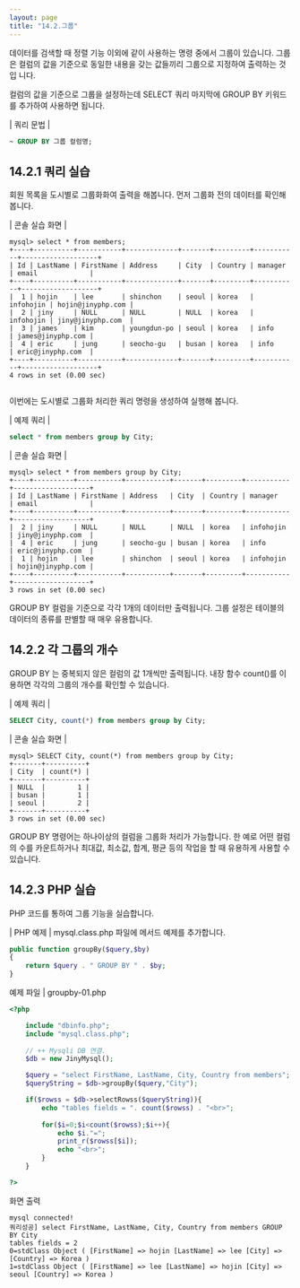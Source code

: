 ```yaml
---
layout: page
title: "14.2.그룹"
--- 
```

데이터를 검색할 때 정렬 기능 이외에 같이 사용하는 명령 중에서 그룹이 있습니다. 그룹은 컬럼의 값을 기준으로 동일한 내용을 갖는 값들끼리 그룹으로 지정하여 출력하는 것입 
니다.  

컬럼의 값을 기준으로 그룹을 설정하는데 SELECT 쿼리 마지막에 GROUP BY 키워드를 추가하여 사용하면 됩니다.  

| 쿼리 문법 |
```sql 
~ GROUP BY 그룹 컬럼명; 
```

## 14.2.1 쿼리 실습 
회원 목록을 도시별로 그룹화화여 출력을 해봅니다. 먼저 그룹화 전의 데이터를 확인해 봅니다.  

| 콘솔 실습 화면 | 
```
mysql> select * from members;
+----+----------+-----------+-------------+-------+---------+-----------+-------------------+
| Id | LastName | FirstName | Address     | City  | Country | manager   | email             |
+----+----------+-----------+-------------+-------+---------+-----------+-------------------+
|  1 | hojin    | lee       | shinchon    | seoul | korea   | infohojin | hojin@jinyphp.com |
|  2 | jiny     | NULL      | NULL        | NULL  | korea   | infohojin | jiny@jinyphp.com  |
|  3 | james    | kim       | youngdun-po | seoul | korea   | info      | james@jinyphp.com |
|  4 | eric     | jung      | seocho-gu   | busan | korea   | info      | eric@jinyphp.com  |
+----+----------+-----------+-------------+-------+---------+-----------+-------------------+
4 rows in set (0.00 sec)
 
```

이번에는 도시별로 그룹화 처리한 쿼리 명령을 생성하여 실행해 봅니다.  

| 예제 쿼리 | 
```sql
select * from members group by City; 
```

| 콘솔 실습 화면 | 
```
mysql> select * from members group by City;
+----+----------+-----------+-----------+-------+---------+-----------+-------------------+
| Id | LastName | FirstName | Address   | City  | Country | manager   | email             |
+----+----------+-----------+-----------+-------+---------+-----------+-------------------+
|  2 | jiny     | NULL      | NULL      | NULL  | korea   | infohojin | jiny@jinyphp.com  |
|  4 | eric     | jung      | seocho-gu | busan | korea   | info      | eric@jinyphp.com  |
|  1 | hojin    | lee       | shinchon  | seoul | korea   | infohojin | hojin@jinyphp.com |
+----+----------+-----------+-----------+-------+---------+-----------+-------------------+
3 rows in set (0.00 sec)

```

GROUP BY 컬럼을 기준으로 각각 1개의 데이터만 출력됩니다. 그룹 설정은 테이블의 데이터의 종류를 판별할 때 매우 유용합니다.  

## 14.2.2 각 그룹의 개수 
GROUP BY 는 중복되지 않은 컬럼의 값 1개씩만 출력됩니다. 내장 함수 count()를 이용하면 각각의 그룹의 개수를 확인할 수 있습니다.  

| 예제 쿼리 | 
```sql
SELECT City, count(*) from members group by City; 
```

| 콘솔 실습 화면 | 
```
mysql> SELECT City, count(*) from members group by City;
+-------+----------+
| City  | count(*) |
+-------+----------+
| NULL  |        1 |
| busan |        1 |
| seoul |        2 |
+-------+----------+
3 rows in set (0.00 sec)

```

GROUP BY 명령어는 하나이상의 컬럼을 그룹화 처리가 가능합니다. 한 예로 어떤 컬럼 의 수를 카운트하거나 최대값, 최소값, 합계, 평균 등의 작업을 할 때 유용하게 사용할 수 
있습니다.  

## 14.2.3 PHP 실습 
PHP 코드를 통하여 그룹 기능을 실습합니다.  

| PHP 예제 | 
mysql.class.php 파일에 메서드 예제를 추가합니다. 
```php
public function groupBy($query,$by)
{
	return $query . " GROUP BY " . $by;
}

```

예제 파일 | groupby-01.php 
```php
<?php

	include "dbinfo.php";
	include "mysql.class.php";
 
	// ++ Mysqli DB 연결.
	$db = new JinyMysql();

	$query = "select FirstName, LastName, City, Country from members";
	$queryString = $db->groupBy($query,"City");

	if($rowss = $db->selectRowss($queryString)){
		echo "tables fields = ". count($rowss) . "<br>";
 
		for($i=0;$i<count($rowss);$i++){
			echo $i."=";            
			print_r($rowss[$i]);
			echo "<br>";
		}
	}

?>

```

화면 출력 
```
mysql connected!
쿼리성공] select FirstName, LastName, City, Country from members GROUP BY City
tables fields = 2
0=stdClass Object ( [FirstName] => hojin [LastName] => lee [City] => [Country] => Korea )
1=stdClass Object ( [FirstName] => lee [LastName] => hojin [City] => seoul [Country] => Korea ) 

```